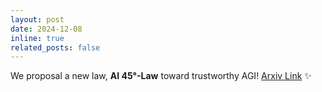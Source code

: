 ```yaml
---
layout: post
date: 2024-12-08
inline: true
related_posts: false
---
```


We proposal a new law, **AI 45°-Law** toward trustworthy AGI! [Arxiv Link](https://arxiv.org/abs/2412.14186) :sparkles:
